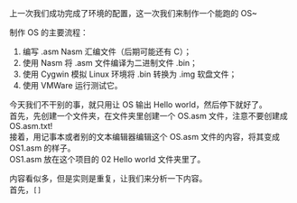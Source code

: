 上一次我们成功完成了环境的配置，这一次我们来制作一个能跑的 OS~

制作 OS 的主要流程：
1. 编写 .asm Nasm 汇编文件（后期可能还有 C）；
2. 使用 Nasm 将 .asm 文件编译为二进制文件 .bin；
3. 使用 Cygwin 模拟 Linux 环境将 .bin 转换为 .img 软盘文件；
4. 使用 VMWare 运行测试它。

今天我们不干别的事，就只用让 OS 输出 Hello world，然后停下就好了。\
首先，先创建一个文件夹，在文件夹里创建一个 OS.asm 文件，注意不要创建成 OS.asm.txt!\
接着，用记事本或者别的文本编辑器编辑这个 OS.asm 文件的内容，将其变成 OS1.asm 的样子。\
OS1.asm 放在这个项目的 02 Hello world 文件夹里了。

内容看似多，但是实则是重复，让我们来分析一下内容。\
首先，`[]`
